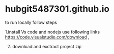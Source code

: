 # hubgit5487301.github.io

to run locally follow steps

1.install Vs code and nodejs use following links <a href="https://code.visualstudio.com/download">https://code.visualstudio.com/download</a> , 
  
2. download and exctract project zip
